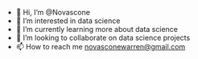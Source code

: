 - 👋 Hi, I’m @Novascone
- 👀 I’m interested in data science
- 🌱 I’m currently learning more about data science
- 💞️ I’m looking to collaborate on data science projects
- 📫 How to reach me novasconewarren@gmail.com

<!---
Novascone/Novascone is a ✨ special ✨ repository because its `README.md` (this file) appears on your GitHub profile.
You can click the Preview link to take a look at your changes.
--->
